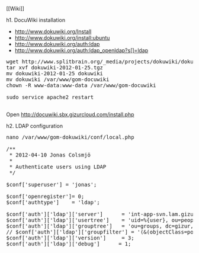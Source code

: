 [[Wiki]]


h1. DocuWiki installation

* http://www.dokuwiki.org/Install
* http://www.dokuwiki.org/install:ubuntu
* http://www.dokuwiki.org/auth:ldap
* http://www.dokuwiki.org/auth:ldap_openldap?s[]=ldap

<pre>
wget http://www.splitbrain.org/_media/projects/dokuwiki/dokuwiki-2012-01-25.tgz
tar xvf dokuwiki-2012-01-25.tgz
mv dokuwiki-2012-01-25 dokuwiki
mv dokuwiki /var/www/gom-docuwiki
chown -R www-data:www-data /var/www/gom-docuwiki

sudo service apache2 restart

</pre>


Open http://docuwiki.sbx.gizurcloud.com/install.php

h2. LDAP configuration



<pre>
nano /var/www/gom-dokuwiki/conf/local.php

/**
 * 2012-04-10 Jonas Colsmjö
 * 
 * Authenticate users using LDAP
 */

$conf['superuser'] = 'jonas';

$conf['openregister']= 0;
$conf['authtype']    = 'ldap';

$conf['auth']['ldap']['server']      = 'int-app-svn.lam.gizurcloud.com';
$conf['auth']['ldap']['usertree']    = 'uid=%{user}, ou=people, dc=gizur, dc=com';
$conf['auth']['ldap']['grouptree']   = 'ou=groups, dc=gizur, dc=com';
// $conf['auth']['ldap']['groupfilter'] = '(&(objectClass=posixGroup)(|(memberUid=%{uid})(gidNumber=%{gid})))';
$conf['auth']['ldap']['version']     = 3;
$conf['auth']['ldap']['debug']      = 1;
</pre>
